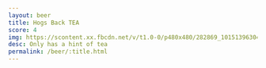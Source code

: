 ```yaml
---
layout: beer
title: Hogs Back TEA
score: 4
img: https://scontent.xx.fbcdn.net/v/t1.0-0/p480x480/282869_10151396304613745_908615539_n.jpg?oh=e8a3f27bae8e75c03195b17bec27d2b7&oe=59160482
desc: Only has a hint of tea
permalink: /beer/:title.html
---
```

